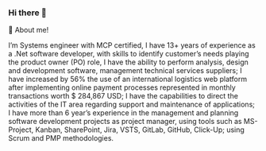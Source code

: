 ### Hi there 👋
🔭 About me!

I’m Systems engineer with MCP certified, I have 13+ years of experience as a .Net software developer, with skills to identify customer’s needs playing the product owner (PO) role, I have the ability to perform analysis, design and development software, management technical services suppliers; I have increased by 56% the use of an international logistics web platform after implementing online payment processes represented in monthly transactions worth $ 284,867 USD; I have the capabilities to direct the activities of the IT area regarding support and maintenance of applications; I have more than 6 year’s experience in the management and planning software development projects as project manager, using tools such as MS-Project, Kanban, SharePoint, Jira, VSTS, GitLab, GitHub, Click-Up; using Scrum and PMP methodologies.
<!--


**Rokoman918/Rokoman918** is a ✨ _special_ ✨ repository because its `README.md` (this file) appears on your GitHub profile.

Here are some ideas to get you started:

- 🔭 I’m currently working on ...
- 🌱 I’m currently learning ...
- 👯 I’m looking to collaborate on ...
- 🤔 I’m looking for help with ...
- 💬 Ask me about ...
- 📫 How to reach me: ...
- 😄 Pronouns: ...
- ⚡ Fun fact: ...
-->
